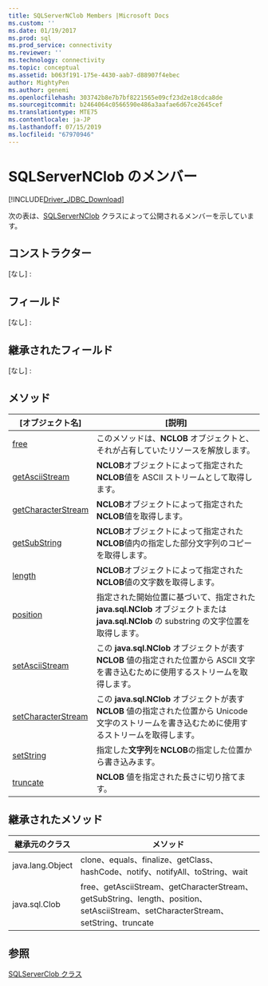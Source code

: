 ```yaml
---
title: SQLServerNClob Members |Microsoft Docs
ms.custom: ''
ms.date: 01/19/2017
ms.prod: sql
ms.prod_service: connectivity
ms.reviewer: ''
ms.technology: connectivity
ms.topic: conceptual
ms.assetid: b063f191-175e-4430-aab7-d88907f4ebec
author: MightyPen
ms.author: genemi
ms.openlocfilehash: 303742b8e7b7bf8221565e09cf23d2e18cdca8de
ms.sourcegitcommit: b2464064c0566590e486a3aafae6d67ce2645cef
ms.translationtype: MTE75
ms.contentlocale: ja-JP
ms.lasthandoff: 07/15/2019
ms.locfileid: "67970946"
---
```

# <a name="sqlservernclob-members"></a>SQLServerNClob のメンバー
[!INCLUDE[Driver_JDBC_Download](../../../includes/driver_jdbc_download.md)]

  次の表は、[SQLServerNClob](../../../connect/jdbc/reference/sqlservernclob-class.md) クラスによって公開されるメンバーを示しています。  
  
## <a name="constructors"></a>コンストラクター  
 [なし] :  
  
## <a name="fields"></a>フィールド  
 [なし] :  
  
## <a name="inherited-fields"></a>継承されたフィールド  
 [なし] :  
  
## <a name="methods"></a>メソッド  
  
|[オブジェクト名]|[説明]|  
|----------|-----------------|  
|[free](../../../connect/jdbc/reference/free-method-sqlservernclob.md)|このメソッドは、**NCLOB** オブジェクトと、それが占有していたリソースを解放します。|  
|[getAsciiStream](../../../connect/jdbc/reference/getasciistream-method-sqlservernclob.md)|**NCLOB**オブジェクトによって指定された**NCLOB**値を ASCII ストリームとして取得します。|  
|[getCharacterStream](../../../connect/jdbc/reference/getcharacterstream-method-sqlservernclob.md)|**NCLOB**オブジェクトによって指定された**NCLOB**値を取得します。|  
|[getSubString](../../../connect/jdbc/reference/getsubstring-method-sqlservernclob.md)|**NCLOB**オブジェクトによって指定された**NCLOB**値内の指定した部分文字列のコピーを取得します。|  
|[length](../../../connect/jdbc/reference/length-method-sqlservernclob.md)|**NCLOB**オブジェクトによって指定された**NCLOB**値の文字数を取得します。|  
|[position](../../../connect/jdbc/reference/position-method-sqlservernclob.md)|指定された開始位置に基づいて、指定された **java.sql.NClob** オブジェクトまたは **java.sql.NClob** の substring の文字位置を取得します。|  
|[setAsciiStream](../../../connect/jdbc/reference/setasciistream-method-sqlservernclob.md)|この **java.sql.NClob** オブジェクトが表す **NCLOB** 値の指定された位置から ASCII 文字を書き込むために使用するストリームを取得します。|  
|[setCharacterStream](../../../connect/jdbc/reference/setcharacterstream-method-sqlservernclob.md)|この **java.sql.NClob** オブジェクトが表す **NCLOB** 値の指定された位置から Unicode 文字のストリームを書き込むために使用するストリームを取得します。|  
|[setString](../../../connect/jdbc/reference/setstring-method-sqlservernclob.md)|指定した**文字列**を**NCLOB**の指定した位置から書き込みます。|  
|[truncate](../../../connect/jdbc/reference/truncate-method-sqlservernclob.md)|**NCLOB** 値を指定された長さに切り捨てます。|  
  
## <a name="inherited-methods"></a>継承されたメソッド  
  
|継承元のクラス|メソッド|  
|--------------------------|-------------|  
|java.lang.Object|clone、equals、finalize、getClass、hashCode、notify、notifyAll、toString、wait|  
|java.sql.Clob|free、getAsciiStream、getCharacterStream、getSubString、length、position、setAsciiStream、setCharacterStream、setString、truncate|  
  
## <a name="see-also"></a>参照  
 [SQLServerClob クラス](../../../connect/jdbc/reference/sqlserverclob-class.md)  
  
  
